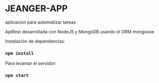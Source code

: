 # JEANGER-APP
aplicacion para automatizar tareas




ApiRest desarrollada con NodeJS y MongoDB usando el ORM mongoose

Instalación de dependencias:

### `npm install`

Para levantar el servidor:

### `npm start`

